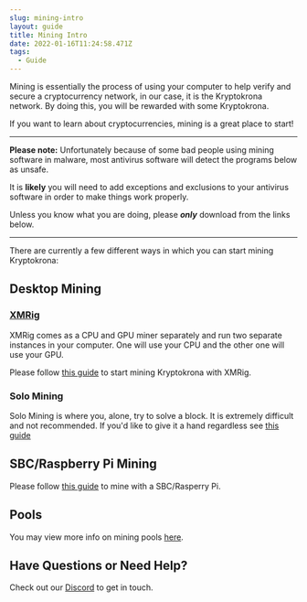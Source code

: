 ```yaml
---
slug: mining-intro
layout: guide
title: Mining Intro
date: 2022-01-16T11:24:58.471Z
tags:
  - Guide
---
```


Mining is essentially the process of using your computer to help verify and secure a cryptocurrency network, in our case, it is the Kryptokrona network. By doing this, you will be rewarded with some Kryptokrona.

If you want to learn about cryptocurrencies, mining is a great place to start!

---

**Please note:** Unfortunately because of some bad people using mining software in malware, most antivirus software will detect the programs below as unsafe.

It is **likely** you will need to add exceptions and exclusions to your antivirus software in order to make things work properly.

Unless you know what you are doing, please ***only*** download from the links below.

---

There are currently a few different ways in which you can start mining Kryptokrona:

## Desktop Mining


### [XMRig](https://github.com/xmrig/xmrig)

XMRig comes as a CPU and GPU miner separately and run two separate instances in your computer. One will use your CPU and the other one will use your GPU.

Please follow [this guide](../XMRIG-Guide) to start mining Kryptokrona with XMRig.

### Solo Mining

Solo Mining is where you, alone, try to solve a block. It is extremely difficult and not recommended. If you'd like to give it a hand regardless see [this guide](../CPU-Solo-Mining)

## SBC/Raspberry Pi Mining

Please follow [this guide](../Mining-with-SBC) to mine with a SBC/Rasperry Pi.


## Pools

You may view more info on mining pools [here](../Pools).

## Have Questions or Need Help?

Check out our [Discord](http://chat.kryptokrona.se) to get in touch.
